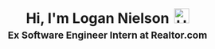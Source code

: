 <h1 style="text-align: center;margin-bottom: 5px;">Hi, I'm Logan Nielson<img src="https://raw.githubusercontent.com/iampavangandhi/iampavangandhi/master/gifs/Hi.gif" alt="Hi" style="width: 30px;margin-left: 10px;"></h1>
<h3 style="font-size: 1.2rem; text-align: center;margin: 0 0 20px 0;"> Ex Software Engineer Intern at Realtor.com</h3>
